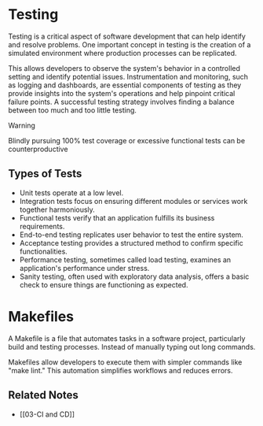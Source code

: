 # Testing
Testing is a critical aspect of software development that can help identify and resolve problems. One important concept in testing is the creation of a simulated environment where production processes can be replicated.

This allows developers to observe the system's behavior in a controlled setting and identify potential issues. Instrumentation and monitoring, such as logging and dashboards, are essential components of testing as they provide insights into the system's operations and help pinpoint critical failure points. A successful testing strategy involves finding a balance between too much and too little testing.

> [!Warning]
>Blindly pursuing 100% test coverage or excessive functional tests can be counterproductive

## Types of Tests

- Unit tests operate at a low level.
- Integration tests focus on ensuring different modules or services work together harmoniously.
- Functional tests verify that an application fulfills its business requirements. 
- End-to-end testing replicates user behavior to test the entire system.
- Acceptance testing provides a structured method to confirm specific functionalities. 
- Performance testing, sometimes called load testing, examines an application's performance under stress.
- Sanity testing, often used with exploratory data analysis, offers a basic check to ensure things are functioning as expected.

# Makefiles
A Makefile is a file that automates tasks in a software project, particularly build and testing processes. Instead of manually typing out long commands. 

Makefiles allow developers to execute them with simpler commands like "make lint." This automation simplifies workflows and reduces errors.

## Related Notes

- [[03-CI and CD]]